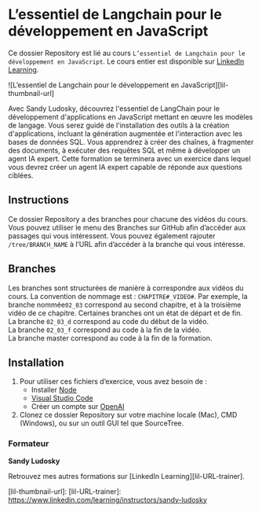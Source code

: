 # L’essentiel de Langchain pour le développement en JavaScript

Ce dossier Repository est lié au cours `L’essentiel de Langchain pour le développement en JavaScript`. Le cours entier est disponible sur [LinkedIn Learning][lil-course-url].

![L’essentiel de Langchain pour le développement en JavaScript][lil-thumbnail-url] 

Avec Sandy Ludosky, découvrez l'essentiel de LangChain pour le développement d'applications en JavaScript mettant en œuvre les modèles de langage. Vous serez guidé de l'installation des outils à la création d'applications, incluant la génération augmentée et l'interaction avec les bases de données SQL. Vous apprendrez à créer des chaînes, à fragmenter des documents, à exécuter des requêtes SQL et même à développer un agent IA expert. Cette formation se terminera avec un exercice dans lequel vous devrez créer un agent IA expert capable de réponde aux questions ciblées.

## Instructions

Ce dossier Repository a des branches pour chacune des vidéos du cours. Vous pouvez utiliser le menu des Branches sur GitHub afin d’accéder aux passages qui vous intéressent. Vous pouvez également rajouter `/tree/BRANCH_NAME` à l’URL afin d’accéder à la branche qui vous intéresse. 

## Branches

Les branches sont structurées de manière à correspondre aux vidéos du cours. La convention de nommage est : `CHAPITRE#_VIDEO#`. Par exemple, la branche nommée`02_03` correspond au second chapitre, et à la troisième vidéo de ce chapitre. Certaines branches ont un état de départ et de fin.  
La branche `02_03_d` correspond au code du début de la vidéo.  
La branche `02_03_f` correspond au code à la fin de la vidéo.  
La branche master correspond au code à la fin de la formation. 

## Installation

1. Pour utiliser ces fichiers d’exercice, vous avez besoin de : 
   -  Installer [Node](https://nodejs.org/en/download)
   - [Visual Studio Code](https://code.visualstudio.com/)
   - Créer un compte sur [OpenAI](https://openai.com/)
2. Clonez ce dossier Repository sur votre machine locale (Mac), CMD (Windows), ou sur un outil GUI tel que SourceTree. 


### Formateur

**Sandy Ludosky** 

 Retrouvez mes autres formations sur [LinkedIn Learning][lil-URL-trainer].

[0]: # (Replace these placeholder URLs with actual course URLs)
[lil-course-url]: https://www.linkedin.com/learning/l-essentiel-de-langchain-pour-le-developpement-en-javascript
[lil-thumbnail-url]: 
[lil-URL-trainer]: https://www.linkedin.com/learning/instructors/sandy-ludosky

[1]: # (End of FR-Instruction ###############################################################################################)

